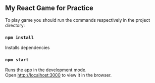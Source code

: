 ## My React Game for Practice

To play game you should run the commands respectively in the project directory:

### `npm install`

Installs dependencies

### `npm start`

Runs the app in the development mode.\
Open [http://localhost:3000](http://localhost:3000) to view it in the browser.
